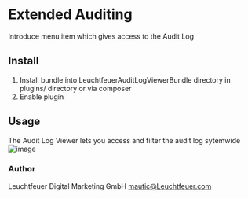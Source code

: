 # Extended Auditing

Introduce menu item which gives access to the Audit Log

## Install
1.  Install bundle into LeuchtfeuerAuditLogViewerBundle directory in plugins/ directory or via composer
2. Enable plugin

## Usage

The Audit Log Viewer lets you access and filter the audit log sytemwide
![image](https://github.com/Leuchtfeuer/mautic-AuditLogViewer/assets/55587275/9c538e21-7fae-427e-b166-3a515e6516ac)


### Author
Leuchtfeuer Digital Marketing GmbH mautic@Leuchtfeuer.com
